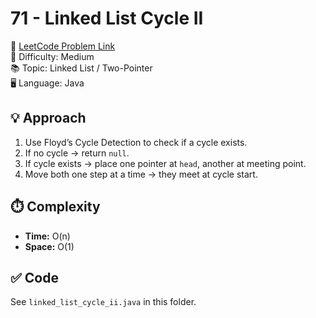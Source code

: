 # 71 - Linked List Cycle II

🔗 [LeetCode Problem Link](https://leetcode.com/problems/linked-list-cycle-ii/)  
📌 Difficulty: Medium  
📚 Topic: Linked List / Two-Pointer  
🖥️ Language: Java  

## 💡 Approach
1. Use Floyd’s Cycle Detection to check if a cycle exists.  
2. If no cycle → return `null`.  
3. If cycle exists → place one pointer at `head`, another at meeting point.  
4. Move both one step at a time → they meet at cycle start.  

## ⏱️ Complexity
- **Time:** O(n)  
- **Space:** O(1)  

## ✅ Code
See `linked_list_cycle_ii.java` in this folder.
